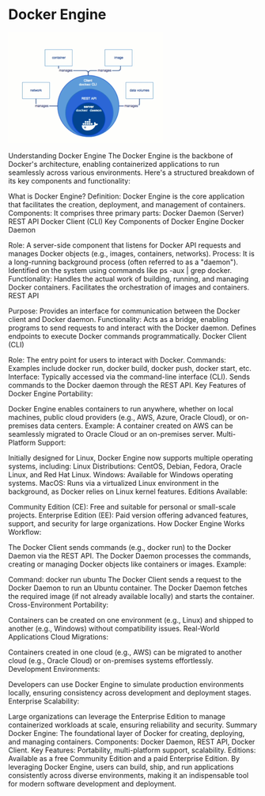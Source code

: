 # Docker Engine

![alt text](image-1.png)

Understanding Docker Engine
The Docker Engine is the backbone of Docker's architecture, enabling containerized applications to run seamlessly across various environments. Here's a structured breakdown of its key components and functionality:

What is Docker Engine?
Definition: Docker Engine is the core application that facilitates the creation, deployment, and management of containers.
Components: It comprises three primary parts:
Docker Daemon (Server)
REST API
Docker Client (CLI)
Key Components of Docker Engine
Docker Daemon

Role: A server-side component that listens for Docker API requests and manages Docker objects (e.g., images, containers, networks).
Process:
It is a long-running background process (often referred to as a "daemon").
Identified on the system using commands like ps -aux | grep docker.
Functionality:
Handles the actual work of building, running, and managing Docker containers.
Facilitates the orchestration of images and containers.
REST API

Purpose: Provides an interface for communication between the Docker client and Docker daemon.
Functionality:
Acts as a bridge, enabling programs to send requests to and interact with the Docker daemon.
Defines endpoints to execute Docker commands programmatically.
Docker Client (CLI)

Role: The entry point for users to interact with Docker.
Commands:
Examples include docker run, docker build, docker push, docker start, etc.
Interface:
Typically accessed via the command-line interface (CLI).
Sends commands to the Docker daemon through the REST API.
Key Features of Docker Engine
Portability:

Docker Engine enables containers to run anywhere, whether on local machines, public cloud providers (e.g., AWS, Azure, Oracle Cloud), or on-premises data centers.
Example: A container created on AWS can be seamlessly migrated to Oracle Cloud or an on-premises server.
Multi-Platform Support:

Initially designed for Linux, Docker Engine now supports multiple operating systems, including:
Linux Distributions: CentOS, Debian, Fedora, Oracle Linux, and Red Hat Linux.
Windows: Available for Windows operating systems.
MacOS: Runs via a virtualized Linux environment in the background, as Docker relies on Linux kernel features.
Editions Available:

Community Edition (CE): Free and suitable for personal or small-scale projects.
Enterprise Edition (EE): Paid version offering advanced features, support, and security for large organizations.
How Docker Engine Works
Workflow:

The Docker Client sends commands (e.g., docker run) to the Docker Daemon via the REST API.
The Docker Daemon processes the commands, creating or managing Docker objects like containers or images.
Example:

Command: docker run ubuntu
The Docker Client sends a request to the Docker Daemon to run an Ubuntu container.
The Docker Daemon fetches the required image (if not already available locally) and starts the container.
Cross-Environment Portability:

Containers can be created on one environment (e.g., Linux) and shipped to another (e.g., Windows) without compatibility issues.
Real-World Applications
Cloud Migrations:

Containers created in one cloud (e.g., AWS) can be migrated to another cloud (e.g., Oracle Cloud) or on-premises systems effortlessly.
Development Environments:

Developers can use Docker Engine to simulate production environments locally, ensuring consistency across development and deployment stages.
Enterprise Scalability:

Large organizations can leverage the Enterprise Edition to manage containerized workloads at scale, ensuring reliability and security.
Summary
Docker Engine: The foundational layer of Docker for creating, deploying, and managing containers.
Components: Docker Daemon, REST API, Docker Client.
Key Features: Portability, multi-platform support, scalability.
Editions: Available as a free Community Edition and a paid Enterprise Edition.
By leveraging Docker Engine, users can build, ship, and run applications consistently across diverse environments, making it an indispensable tool for modern software development and deployment.

